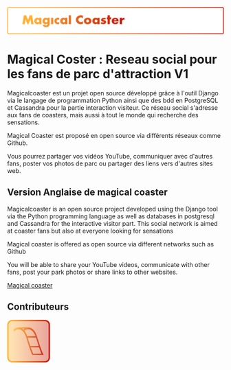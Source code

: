 <img src="https://github.com/tony-dev-web/magicalcoaster.com/blob/home/static/banniere-magical-coaster.png" alt="magical coaster">
<h1>Magical Coster : Reseau social pour les fans de parc d'attraction V1</h1>

Magicalcoaster est un projet open source développé grâce à l'outil Django via le langage de programmation Python ainsi que des bdd en PostgreSQL et Cassandra pour la partie interaction visiteur.
Ce réseau social s'adresse aux fans de coasters, mais aussi à tout le monde qui recherche des sensations.

Magical Coaster est proposé en open source via différents réseaux comme Github.

Vous pourrez partager vos vidéos YouTube, communiquer avec d'autres fans, poster vos photos de parc ou partager des liens vers d'autres sites web.

<h2>Version Anglaise de magical coaster</h2>

Magicalcoaster is an open source project developed using the Django tool via the Python programming language as well as databases in postgresql and Cassandra for the interactive visitor part.
This social network is aimed at coaster fans but also at everyone looking for sensations

Magical coaster is offered as open source via different networks such as Github

You will be able to share your YouTube videos, communicate with other fans, post your park photos or share links to other websites.

<a href="https://magicalcoaster.com">Magical coaster</a>

<h2>Contributeurs</h2>



<img src="https://github.com/tony-dev-web/magicalcoaster.com/blob/home/static/default.png" alt="magicalcoaster" width="100" height="100">
